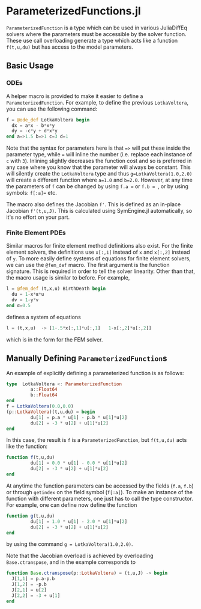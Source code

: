 # ParameterizedFunctions.jl

`ParameterizedFunction` is a type which can be used in various JuliaDiffEq solvers where
the parameters must be accessible by the solver function. These use call overloading
generate a type which acts like a function `f(t,u,du)` but has access to the model
parameters.

## Basic Usage

### ODEs

A helper macro is provided to make it easier to define a `ParameterizedFunction`.
For example, to define the previous `LotkaVoltera`, you can use the following command:

```julia
f = @ode_def LotkaVoltera begin
  dx = a*x - b*x*y
  dy = -c*y + d*x*y
end a=>1.5 b=>1 c=3 d=1
```

Note that the syntax  for parameters here is that `=>` will
put these inside the parameter type, while `=` will inline the number (i.e. replace
each instance of `c` with `3`). Inlining slightly decreases the function cost and
so is preferred in any case where you know that the parameter will always be constant.
This will silently create the `LotkaVoltera` type and thus `g=LotkaVoltera(1.0,2.0)`
will create a different function where `a=1.0` and `b=2.0`. However, at any time
the parameters of `f` can be changed by using `f.a =` or `f.b = `, or by using
symbols: `f[:a]=` etc.

The macro also defines the Jacobian `f'`. This is defined as an in-place Jacobian `f'(t,u,J)`.
This is calculated using SymEngine.jl automatically, so it's no effort on your part.

### Finite Element PDEs

Similar macros for finite element method definitions also exist. For the finite
element solvers, the definitions use `x[:,1]` instead of `x` and `x[:,2]` instead of `y`.
To more easily define systems of equations for finite element solvers, we can
use the `@fem_def` macro. The first argument is the function signature. This
is required in order to tell the solver linearity. Other than that, the macro
usage is similar to before. For example,

```julia
l = @fem_def (t,x,u) BirthDeath begin
  du = 1-x*α*u
  dv = 1-y*v
end α=0.5
```

defines a system of equations

```julia
l = (t,x,u)  -> [1-.5*x[:,1]*u[:,1]   1-x[:,2]*u[:,2]]
```

which is in the form for the FEM solver.

## Manually Defining `ParameterizedFunction`s

An example of explicitly defining a parameterized function is as follows:

```julia
type  LotkaVoltera <: ParameterizedFunction
         a::Float64
         b::Float64
end
f = LotkaVoltera(0.0,0.0)
(p::LotkaVoltera)(t,u,du) = begin
         du[1] = p.a * u[1] - p.b * u[1]*u[2]
         du[2] = -3 * u[2] + u[1]*u[2]
end
```

In this case, the result is `f` is a `ParameterizedFunction`, but `f(t,u,du)` acts
like the function:

```julia
function f(t,u,du)
         du[1] = 0.0 * u[1] - 0.0 * u[1]*u[2]
         du[2] = -3 * u[2] + u[1]*u[2]
end
```

At anytime the function parameters can be accessed by the fields (`f.a`, `f.b`) or
through `getindex` on the field symbol (`f[:a]`). To make an instance of the function
with different parameters, one just has to call the type constructor.
For example, one can define now define the function

```julia
function g(t,u,du)
         du[1] = 1.0 * u[1] - 2.0 * u[1]*u[2]
         du[2] = -3 * u[2] + u[1]*u[2]
end
```

by using the command `g = LotkaVoltera(1.0,2.0)`.

Note that the Jacobian overload is achieved by overloading
`Base.ctranspose`, and in the example corresponds to

```julia
function Base.ctranspose(p::LotkaVoltera) = (t,u,J) -> begin
  J[1,1] = p.a-p.b
  J[1,2] = -p.b
  J[2,1] = u[2]
  J[2,2] = -3 + u[1]
end
```
